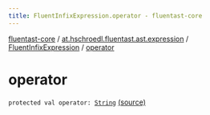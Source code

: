 ```yaml
---
title: FluentInfixExpression.operator - fluentast-core
---
```


[fluentast-core](../../index.html) / [at.hschroedl.fluentast.ast.expression](../index.html) / [FluentInfixExpression](index.html) / [operator](.)

# operator

`protected val operator: `[`String`](https://kotlinlang.org/api/latest/jvm/stdlib/kotlin/-string/index.html) [(source)](https://github.com/hschroedl/FluentAST/tree/master/core/src/main/kotlin//at.hschroedl.fluentast/ast/expression/InfixExpression.kt#L8)